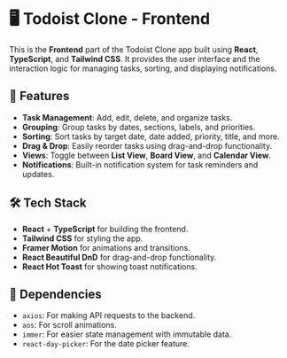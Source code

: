 # 🖥️ Todoist Clone - Frontend

This is the **Frontend** part of the Todoist Clone app built using **React**, **TypeScript**, and **Tailwind CSS**. It provides the user interface and the interaction logic for managing tasks, sorting, and displaying notifications.

## 🚀 **Features**

- **Task Management**: Add, edit, delete, and organize tasks.
- **Grouping**: Group tasks by dates, sections, labels, and priorities.
- **Sorting**: Sort tasks by target date, date added, priority, title, and more.
- **Drag & Drop**: Easily reorder tasks using drag-and-drop functionality.
- **Views**: Toggle between **List View**, **Board View**, and **Calendar View**.
- **Notifications**: Built-in notification system for task reminders and updates.

## 🛠️ **Tech Stack**

- **React** + **TypeScript** for building the frontend.
- **Tailwind CSS** for styling the app.
- **Framer Motion** for animations and transitions.
- **React Beautiful DnD** for drag-and-drop functionality.
- **React Hot Toast** for showing toast notifications.

## 🧩 **Dependencies**

- `axios`: For making API requests to the backend.
- `aos`: For scroll animations.
- `immer`: For easier state management with immutable data.
- `react-day-picker`: For the date picker feature.

